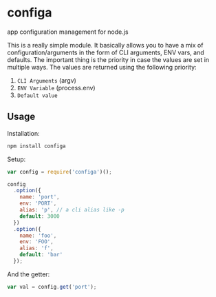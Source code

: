configa
=======

app configuration management for node.js

This is a really simple module. It basically allows you to have a mix of configuration/arguments in the form of CLI arguments, ENV vars, and defaults. The important thing is the priority in case the values are set in multiple ways. The values are returned using the following priority:

1. `CLI Arguments` (argv)
2. `ENV Variable` (process.env)
3. `Default value`

## Usage

Installation:

```js
npm install configa
```

Setup:

```js
var config = require('configa')();

config
  .option({
    name: 'port',
    env: 'PORT',
    alias: 'p', // a cli alias like -p
    default: 3000
  })
  .option({
    name: 'foo',
    env: 'FOO',
    alias: 'f',
    default: 'bar'
  });
```

And the getter:

```js
var val = config.get('port');
```